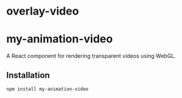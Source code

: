 # overlay-video

# my-animation-video

A React component for rendering transparent videos using WebGL.

## Installation

```sh
npm install my-animation-video
